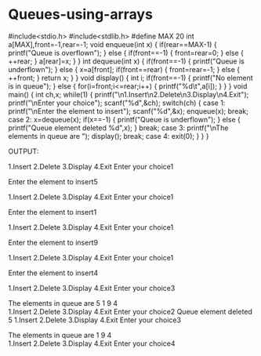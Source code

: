 # Queues-using-arrays
#include<stdio.h>
#include<stdlib.h>
#define MAX 20
int a[MAX],front=-1,rear=-1;
void enqueue(int x)
{
    if(rear==MAX-1)
    {
        printf("Queue is overflown");
    }
    else
    {
        if(front==-1)
        {
            front=rear=0;
        }
        else
        {
            ++rear;
        }
        a[rear]=x;
    }
}
int dequeue(int x)
{
    if(front==-1)
    {
        printf("Queue is underflown");
    }
    else
    {
        x=a[front];
        if(front==rear)
        {
            front=rear=-1;
        }
        else
        {
            ++front;
        }
        return x;
    }
}
void display()
{
    int i;
    if(front==-1)
    {
        printf("No element is in queue");
    }
    else
    {
        for(i=front;i<=rear;i++)
        {
            printf("%d\t",a[i]);
        }
    }
}
void main()
{
    int ch,x;
    while(1)
    {
        printf("\n1.Insert\n2.Delete\n3.Display\n4.Exit");
        printf("\nEnter your choice");
        scanf("%d",&ch);
        switch(ch)
        {
            case 1: printf("\nEnter the element to insert");
                    scanf("%d",&x);
                    enqueue(x);
                    break;
            case 2: x=dequeue(x);
                    if(x==-1)
                    {
                        printf("Queue is underflown");
                    }
                    else
                    {
                        printf("Queue element deleted %d",x);
                    }
                    break;
            case 3: printf("\nThe elements in queue are ");
                    display();
                    break;
            case 4: exit(0);
        }
    }
}

OUTPUT:

1.Insert
2.Delete
3.Display
4.Exit
Enter your choice1

Enter the element to insert5

1.Insert
2.Delete
3.Display
4.Exit
Enter your choice1

Enter the element to insert1

1.Insert
2.Delete
3.Display
4.Exit
Enter your choice1

Enter the element to insert9

1.Insert
2.Delete
3.Display
4.Exit
Enter your choice1

Enter the element to insert4

1.Insert
2.Delete
3.Display
4.Exit
Enter your choice3

The elements in queue are 5	1	9	4	
1.Insert
2.Delete
3.Display
4.Exit
Enter your choice2
Queue element deleted 5
1.Insert
2.Delete
3.Display
4.Exit
Enter your choice3

The elements in queue are 1	9	4	
1.Insert
2.Delete
3.Display
4.Exit
Enter your choice4
